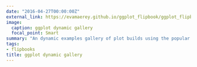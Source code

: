 ```yaml
---
date: "2016-04-27T00:00:00Z"
external_link: https://evamaerey.github.io/ggplot_flipbook/ggplot_flipbook_xaringan.html
image:
  caption: ggplot dynamic gallery
  focal_point: Smart
summary: "An dynamic examples gallery of plot builds using the popular ggplot2 API"
tags:
- flipbooks
title: ggplot dynamic gallery
---
```

